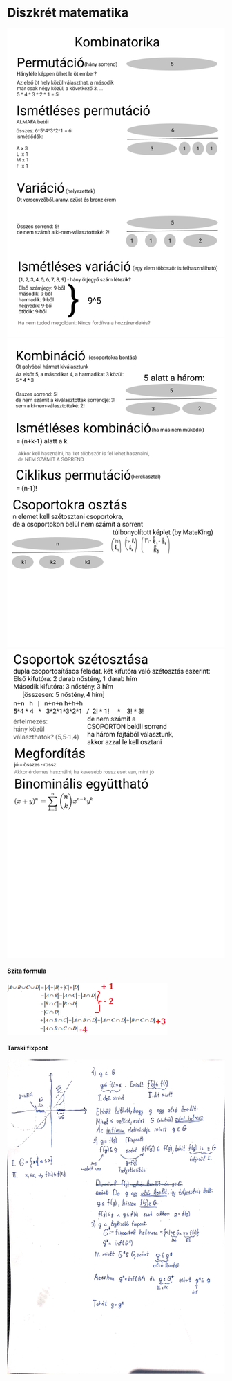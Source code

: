 # Diszkrét matematika

<img src="./Kombinatorika 1.png">
<img src="./Kombinatorika 2.png">
<img src="./Kombinatorika 3.png">

#### Szita formula

<img src="./szita.png">

#### Tarski fixpont

<img src="./tarski.jpg">
